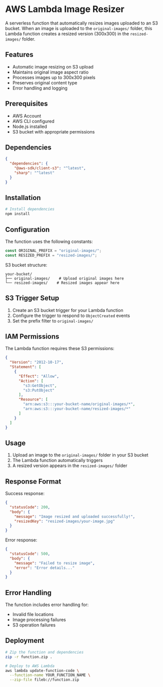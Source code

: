 # AWS Lambda Image Resizer

A serverless function that automatically resizes images uploaded to an S3 bucket. When an image is uploaded to the `original-images/` folder, this Lambda function creates a resized version (300x300) in the `resized-images/` folder.

## Features

- Automatic image resizing on S3 upload
- Maintains original image aspect ratio
- Processes images up to 300x300 pixels
- Preserves original content type
- Error handling and logging

## Prerequisites

- AWS Account
- AWS CLI configured
- Node.js installed
- S3 bucket with appropriate permissions

## Dependencies

```json
{
  "dependencies": {
    "@aws-sdk/client-s3": "^latest",
    "sharp": "^latest"
  }
}
```

## Installation

```bash
# Install dependencies
npm install
```

## Configuration

The function uses the following constants:
```javascript
const ORIGINAL_PREFIX = "original-images/";
const RESIZED_PREFIX = "resized-images/";
```

S3 bucket structure:
```
your-bucket/
├── original-images/    # Upload original images here
└── resized-images/    # Resized images appear here
```

## S3 Trigger Setup

1. Create an S3 bucket trigger for your Lambda function
2. Configure the trigger to respond to `ObjectCreated` events
3. Set the prefix filter to `original-images/`

## IAM Permissions

The Lambda function requires these S3 permissions:
```json
{
  "Version": "2012-10-17",
  "Statement": [
    {
      "Effect": "Allow",
      "Action": [
        "s3:GetObject",
        "s3:PutObject"
      ],
      "Resource": [
        "arn:aws:s3:::your-bucket-name/original-images/*",
        "arn:aws:s3:::your-bucket-name/resized-images/*"
      ]
    }
  ]
}
```

## Usage

1. Upload an image to the `original-images/` folder in your S3 bucket
2. The Lambda function automatically triggers
3. A resized version appears in the `resized-images/` folder

## Response Format

Success response:
```json
{
  "statusCode": 200,
  "body": {
    "message": "Image resized and uploaded successfully!",
    "resizedKey": "resized-images/your-image.jpg"
  }
}
```

Error response:
```json
{
  "statusCode": 500,
  "body": {
    "message": "Failed to resize image",
    "error": "Error details..."
  }
}
```

## Error Handling

The function includes error handling for:
- Invalid file locations
- Image processing failures
- S3 operation failures

## Deployment

```bash
# Zip the function and dependencies
zip -r function.zip .

# Deploy to AWS Lambda
aws lambda update-function-code \
  --function-name YOUR_FUNCTION_NAME \
  --zip-file fileb://function.zip
```
